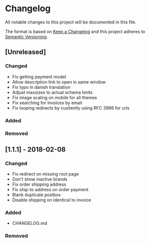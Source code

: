 # Changelog
All notable changes to this project will be documented in this file.

The format is based on [Keep a Changelog](http://keepachangelog.com/en/1.0.0/)
and this project adheres to [Semantic Versioning](http://semver.org/spec/v2.0.0.html).

## [Unreleased]
### Changed
- Fix getting payment model
- Allow description link to open in same window
- Fix typo in danish translation
- Adjust maxsizes to actual schema limits
- Fix image scaling on mobile for all themes 
- Fix searching for invoices by email
- Fix looping redirects by cusitently using RFC 3986 for urls

### Added

### Removed

## [1.1.1] - 2018-02-08
### Changed
- Fix redirect on missing root page
- Don't show inactive brands
- Fix order shipping address
- Fix ship-to address on order payment
- Blank duplicate postbox
- Disable shipping on identical to invoice

### Added
- CHANGELOG.md

### Removed
